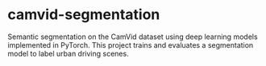 # camvid-segmentation
Semantic segmentation on the CamVid dataset using deep learning models implemented in PyTorch. This project trains and evaluates a segmentation model to label urban driving scenes.
